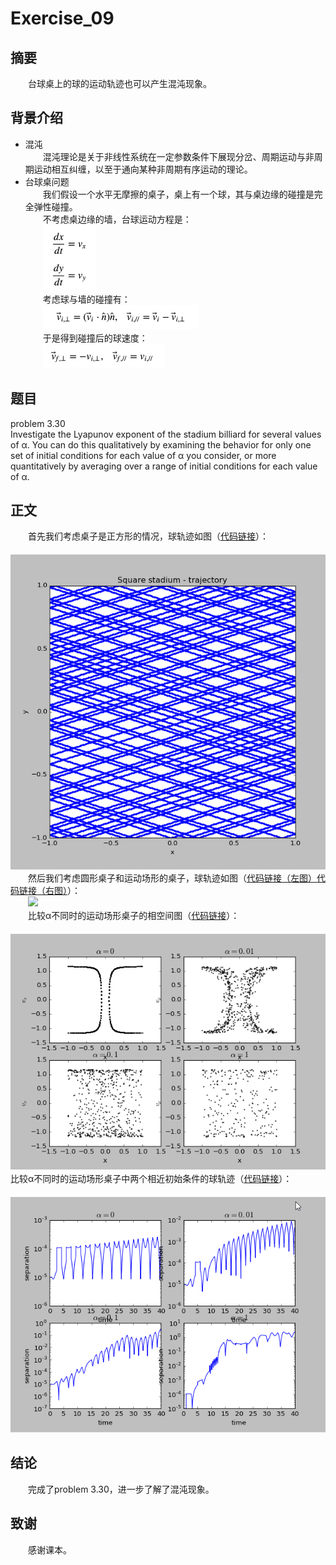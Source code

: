 # Exercise_09

## 摘要
　　台球桌上的球的运动轨迹也可以产生混沌现象。

## 背景介绍
* 混沌<br>
　　混沌理论是关于非线性系统在一定参数条件下展现分岔、周期运动与非周期运动相互纠缠，以至于通向某种非周期有序运动的理论。<br>
* 台球桌问题<br>
　　我们假设一个水平无摩擦的桌子，桌上有一个球，其与桌边缘的碰撞是完全弹性碰撞。<br>
　　不考虑桌边缘的墙，台球运动方程是：<br>
　　![](https://github.com/Lyu-Wei/computational_physics_N2014301020069/blob/master/Exercise_09/4ll.png)<br>
　　考虑球与墙的碰撞有：<br>
　　![](https://github.com/Lyu-Wei/computational_physics_N2014301020069/blob/master/Exercise_09/5ll.png)<br>
　　于是得到碰撞后的球速度：<br>
　　![](https://github.com/Lyu-Wei/computational_physics_N2014301020069/blob/master/Exercise_09/6ll.png)<br>

## 题目
problem 3.30<br>
Investigate the Lyapunov exponent of the stadium billiard for several values of α. You can do this qualitatively by examining the behavior for only one set of initial conditions for each value of α you consider, or more quantitatively by averaging over a range of initial conditions for each value of α.

## 正文
　　首先我们考虑桌子是正方形的情况，球轨迹如图（[代码链接](https://github.com/Lyu-Wei/computational_physics_N2014301020069/blob/master/Exercise_09/Exercise_09.py)）：<br>
　　![](https://github.com/Lyu-Wei/computational_physics_N2014301020069/blob/master/Exercise_09/e91.png)<br>
　　然后我们考虑圆形桌子和运动场形的桌子，球轨迹如图（[代码链接（左图）](https://github.com/Lyu-Wei/computational_physics_N2014301020069/blob/master/Exercise_09/Exercise_09b.py)[代码链接（右图）](https://github.com/Lyu-Wei/computational_physics_N2014301020069/blob/master/Exercise_09/Exercise_09c.py)）：<br>
　　![](https://github.com/Lyu-Wei/computational_physics_N2014301020069/blob/master/Exercise_09/e96.png)<br>
　　比较α不同时的运动场形桌子的相空间图（[代码链接](https://github.com/Lyu-Wei/computational_physics_N2014301020069/blob/master/Exercise_09/Exercise_09d.py)）：<br>
　　![](https://github.com/Lyu-Wei/computational_physics_N2014301020069/blob/master/Exercise_09/e94.png)
　　比较α不同时的运动场形桌子中两个相近初始条件的球轨迹（[代码链接](https://github.com/Lyu-Wei/computational_physics_N2014301020069/blob/master/Exercise_09/Exercise_09e.py)）：<br>
　　![](https://github.com/Lyu-Wei/computational_physics_N2014301020069/blob/master/Exercise_09/e95.png)<br>

## 结论
　　完成了problem 3.30，进一步了解了混沌现象。

## 致谢
　　感谢课本。
